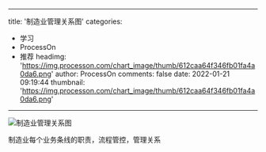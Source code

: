 
---
title: '制造业管理关系图'
categories: 
 - 学习
 - ProcessOn
 - 推荐
headimg: 'https://img.processon.com/chart_image/thumb/612caa64f346fb01fa4a0da6.png'
author: ProcessOn
comments: false
date: 2022-01-21 09:19:44
thumbnail: 'https://img.processon.com/chart_image/thumb/612caa64f346fb01fa4a0da6.png'
---

<div>   
<img class="thumb" alt="制造业管理关系图" src="https://img.processon.com/chart_image/thumb/612caa64f346fb01fa4a0da6.png" referrerpolicy="no-referrer">
<p>制造业每个业务条线的职责，流程管控，管理关系</p>  
</div>
            